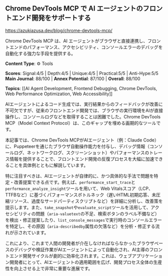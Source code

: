 ## Chrome DevTools MCP で AI エージェントのフロントエンド開発をサポートする

https://azukiazusa.dev/blog/chrome-devtools-mcp/

Chrome DevTools MCP は、AI エージェントがブラウザと直接連携し、フロントエンドのパフォーマンス、アクセシビリティ、コンソールエラーのデバッグを自動化する強力な手段を提供する。

**Content Type**: ⚙️ Tools

**Scores**: Signal:4/5 | Depth:4/5 | Unique:4/5 | Practical:5/5 | Anti-Hype:5/5
**Main Journal**: 88/100 | **Annex Potential**: 87/100 | **Overall**: 88/100

**Topics**: [[AI Agent Development, Frontend Debugging, Chrome DevTools, Web Performance Optimization, Web Accessibility]]

AIエージェントによるコード生成では、実行結果からのフィードバックが改善に不可欠ですが、従来のフロントエンド開発では、ブラウザの実行環境をAIが直接操作し、コンソールログなどを取得することは困難でした。Chrome DevTools MCP（Model Context Protocol）は、このギャップを埋める画期的なツールです。

本記事では、Chrome DevTools MCPがAIエージェント（例：Claude Code）に、Puppeteerを通じたブラウザ自動操作能力を付与し、デバッグ情報（コンソールログ、ネットワークログ、スクリーンショット）やパフォーマンスのトレース情報を提供することで、フロントエンド開発の反復プロセスを大幅に加速できることを具体例とともに解説しています。

特に注目すべきは、AIエージェントが自律的に、かつ具体的な手法で問題を特定・改善提案できる点です。例えば、`performance_start_trace`と`performance_analyze_insight`ツールを用いて、Web Vitalsスコア（LCP、TTFBなど）に基づくパフォーマンスボトルネック（遅いHTML初期応答、未圧縮リソース、過度なサードパーティスクリプトなど）を詳細に分析し、改善策を提示します。また、`take_snapshot`や`evaluate_script`ツールを活用して、アクセシビリティの問題（`aria-valuetext`の不足、検索ボタンのラベル不備など）を検出・修正提案したり、`list_console_messages`で実行時のコンソールエラーを特定し、その原因（`aria-describedby`属性の欠落など）を分析・修正する流れが示されています。

これにより、これまで人間の開発者が介在しなければならなかったブラウザベースのデバッグや検証作業がAIエージェントによって自動化され、AI主導のフロントエンド開発サイクルが劇的に効率化されます。これは、ウェブアプリケーション開発者にとって、AIエージェントの適用範囲を広げ、開発プロセス全体の生産性を向上させる上で非常に重要な進展です。